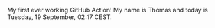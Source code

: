 My first ever working GitHub Action!
My name is Thomas and today is Tuesday, 19 September, 02:17 CEST. 
